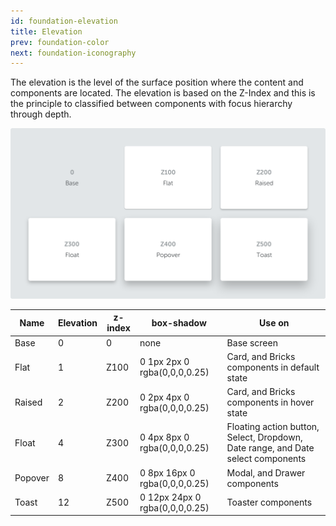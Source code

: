 ```yaml
---
id: foundation-elevation
title: Elevation
prev: foundation-color
next: foundation-iconography
---
```


<text-primary>

The elevation is the level of the surface position where the content and components are located. The elevation is based on the Z-Index and this is the principle to classified between components with focus hierarchy through depth.

</text-primary>

![elevation-img](../../assets/images/design/foundation/elevation-img.png)

| Name    | Elevation | z-index | box-shadow                     | Use on                                                                           |
| ------- | --------- | ------- | ------------------------------ | -------------------------------------------------------------------------------- |
| Base    | 0         | 0       | none                           | Base screen                                                                      |
| Flat    | 1         | Z100    | 0 1px 2px 0 rgba(0,0,0,0.25)   | Card, and Bricks components in default state                                     |
| Raised  | 2         | Z200    | 0 2px 4px 0 rgba(0,0,0,0.25)   | Card, and Bricks components in hover state                                       |
| Float   | 4         | Z300    | 0 4px 8px 0 rgba(0,0,0,0.25)   | Floating action button, Select, Dropdown, Date range, and Date select components |
| Popover | 8         | Z400    | 0 8px 16px 0 rgba(0,0,0,0.25)  | Modal, and Drawer components                                                     |
| Toast   | 12        | Z500    | 0 12px 24px 0 rgba(0,0,0,0.25) | Toaster components                                                               |
